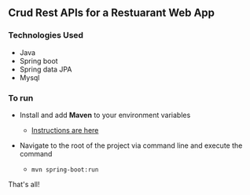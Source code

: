 ## Crud Rest APIs for a Restuarant Web App


### Technologies Used
- Java
- Spring boot
- Spring data JPA
- Mysql

### To run
- Install and add **Maven** to your environment variables
  - [Instructions are here](https://www.baeldung.com/install-maven-on-windows-linux-mac)
  
- Navigate to the root of the project via command line and execute the command
  - `mvn spring-boot:run`
  
 That's all!
